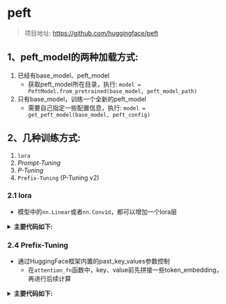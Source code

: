 # peft

> 项目地址: https://github.com/huggingface/peft

## 1、peft_model的两种加载方式:
1. 已经有base_model、peft_model
    - 获取peft_model所在目录，执行: `model = PeftModel.from_pretrained(base_model, peft_model_path)`
2. 只有base_model，训练一个全新的peft_model
    - 需要自己指定一些配置信息，执行: `model = get_peft_model(base_model, peft_config)`

## 2、几种训练方式:
1. `lora`
2. *Prompt-Tuning*
3. *P-Tuning*
4. `Prefix-Tuning` (P-Tuning v2)

### 2.1 lora
- 模型中的`nn.Linear`或者`nn.Conv1d`，都可以增加一个lora层

<details>
<summary><b>主要代码如下:</b></summary>

```python
# 初始化
# r、lora_alpha、lora_dropout 为配置文件中指定的参数
self.lora_A = nn.Linear(self.in_features, r, bias=False)
self.lora_B = nn.Linear(r, self.out_features, bias=False)
self.scaling = lora_alpha / r
self.lora_dropout = nn.Dropout(p=lora_dropout)


# forward
result = F.linear(x, transpose(self.weight, self.fan_in_fan_out), bias=self.bias) # 先拿到‘nn.Linear’或者‘nn.Conv1d’的结果

result += (
    self.lora_B(
        self.lora_A(self.lora_dropout(x))
    )
    * self.scaling
) # 核心计算公式
```

</details>

### 2.4 Prefix-Tuning
- 通过HuggingFace框架内置的past_key_values参数控制
    - 在`attention_fn`函数中，key、value前先拼接一些token_embedding，再进行后续计算
    
<details>
<summary><b>主要代码如下:</b></summary>

```python
    past_key, past_value = layer_past[0], layer_past[1]       # past_key_values参数传入的内容，这里就是虚拟token对应的embedding
    key_layer = torch.cat((past_key, key_layer), dim=0)       # 拼接在key_layer最前面
    value_layer = torch.cat((past_value, value_layer), dim=0) # 拼接在value_layer最前面
```

</details>
    